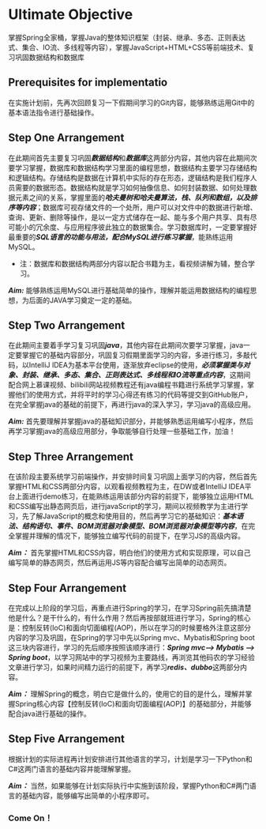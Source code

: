 # Ultimate Objective
掌握Spring全家桶，掌握Java的整体知识框架（封装、继承、多态、正则表达式、集合、IO流、多线程等内容），掌握JavaScript+HTML+CSS等前端技术、复习巩固数据结构和数据库

## Prerequisites for implementatio
在实施计划前，先再次回顾复习一下假期间学习的Git内容，能够熟练运用Git中的基本语法指令进行基础操作。

## Step One Arrangement 
在此期间首先主要复习巩固***数据结构***和***数据库***这两部分内容，其他内容在此期间次要学习掌握，数据库和数据结构学习里面的编程思想，数据结构主要学习存储结构和逻辑结构。存储结构是数据在计算机中实际的存在形态，逻辑结构是我们程序人员需要的数据形态。数据结构就是学习如何抽像信息、如何封装数据、如何处理数据元素之间的关系，掌握里面的***哈夫曼树和哈夫曼算法，栈、队列和数组，以及排序等内容***；数据库可视存储文件的一个处所，用户可以对文件中的数据进行新增、查询、更新、删除等操作，是以一定方式储存在一起、能与多个用户共享、具有尽可能小的冗余度、与应用程序彼此独立的数据集合。学习数据库时，一定要掌握好最重要的***SQL语言的功能与用法，配合MySQL进行练习掌握***，能熟练运用MySQL。

* 注：数据库和数据结构两部分内容以配合书籍为主，看视频讲解为辅，整合学习。

***Aim:*** 能够熟练运用MySQL进行基础简单的操作，理解并能运用数据结构的编程思想，为后面的JAVA学习奠定一定的基础。

## Step Two Arrangement
在此期间主要着手学习复习巩固***java***，其他内容在此期间次要学习掌握，java一定要掌握它的基础内容部分，巩固复习假期里面学习的内容，多进行练习，多敲代码，以IntelliJ IDEA为基本平台使用，逐渐放弃eclipse的使用，***必须掌握类与对象、封装、继承、多态、集合、正则表达式、多线程和IO流等重点内容***，这期间配合网上慕课视频、bilibili网站视频教程还有java编程书籍进行系统学习掌握，掌握他们的使用方式，并将平时的学习心得还有练习的代码等提交到GitHub账户，在完全掌握java的基础的前提下，再进行java的深入学习，学习java的高级应用。

***Aim:*** 首先要理解并掌握java的基础知识部分，并能够熟悉运用编写小程序，然后再学习掌握java的高级应用部分，争取能够自行处理一些基础工作，加油！

## Step Three Arrangement
在该阶段主要系统学习前端操作，并安排时间复习巩固上面学习的内容，然后首先掌握HTML和CSS两部分内容，以观看视频教程为主，在DW或者IntelliJ IDEA平台上面进行demo练习，在能熟练运用该部分内容的前提下，能够独立运用HTML和CSS编写出静态网页后，进行javaScript的学习，期间以视频教学为主进行学习，先了解JavaScript的概念和使用目的，然后再学习它的基础知识：***基本语法、结构语句、事件、BOM浏览器对象模型、BOM浏览器对象模型等内容***，在完全掌握并理解的情况下，能够独立编写代码的前提下，在学习JS的高级内容。

***Aim：*** 首先掌握HTML和CSS内容，明白他们的使用方式和实现原理，可以自己编写简单的静态网页，然后再运用JS等内容配合编写出简单的动态网页。

## Step Four Arrangement
在完成以上阶段的学习后，再重点进行Spring的学习，在学习Spring前先搞清楚他是什么？是干什么的，有什么作用？然后再按部就班进行学习，Spring的核心是：控制反转(IoC)和面向切面编程(AOP)，所以在学习的时候要格外注意这部分内容的学习及巩固，在Spring的学习中先以Spring mvc、Mybatis和Spring boot这三块内容进行，学习的先后顺序按照该顺序进行：***Spring mvc--> Mybatis --> Spring boot***，以学习网站中的学习视频为主要路线，再浏览其他码农的学习经验文章进行学习，如果时间精力运行的前提下，再学习***redis、dubbo***这两部分内容。

***Aim：*** 理解Spring的概念，明白它是做什么的，使用它的目的是什么，理解并掌握Spring核心内容【控制反转(IoC)和面向切面编程(AOP)】的基础部分，并能够配合java进行基础的操作。

## Step Five Arrangement
根据计划的实际进程再计划安排进行其他语言的学习，计划是学习一下Python和C#这两门语言的基础内容并能理解掌握。

***Aim：*** 当然，如果能够在计划实际执行中实施到该阶段，掌握Python和C#两门语言的基础内容，能够编写出简单的小程序即可。

### Come On！
